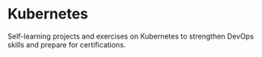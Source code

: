 # Kubernetes
Self-learning projects and exercises on Kubernetes to strengthen DevOps skills and prepare for certifications.
